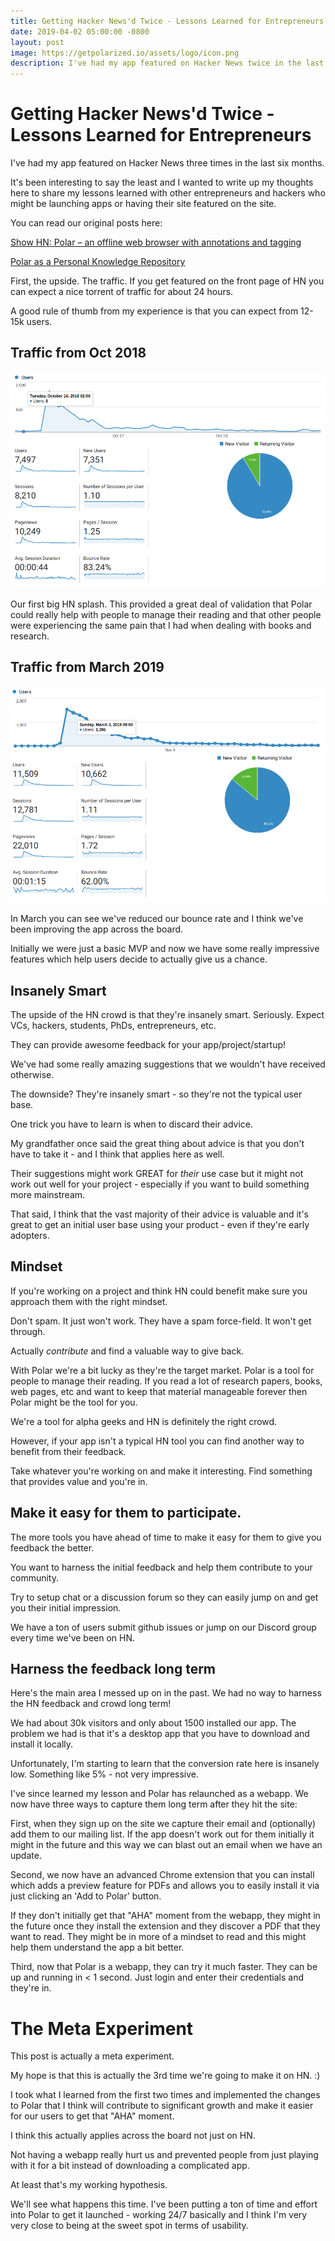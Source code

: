 ```yaml
---
title: Getting Hacker News'd Twice - Lessons Learned for Entrepreneurs
date: 2019-04-02 05:00:00 -0800
layout: post
image: https://getpolarized.io/assets/logo/icon.png
description: I've had my app featured on Hacker News twice in the last six months. It's been interesting to say the least and I wanted to write up my thoughts here to share my lessons learned with other entrepreneurs
---
```


# Getting Hacker News'd Twice - Lessons Learned for Entrepreneurs 

I've had my app featured on Hacker News three times in the last six months.

It's been interesting to say the least and I wanted to write up my thoughts here
to share my lessons learned with other entrepreneurs and hackers who might be 
launching apps or having their site featured on the site.

You can read our original posts here:
  
[Show HN: Polar – an offline web browser with annotations and tagging](https://news.ycombinator.com/item?id=18219960)

[Polar as a Personal Knowledge Repository](https://news.ycombinator.com/item?id=19294799)

First, the upside.  The traffic. If you get featured on the front page of HN
you can expect a nice torrent of traffic for about 24 hours.

A good rule of thumb from my experience is that you can expect from 12-15k 
users.

## Traffic from Oct 2018 

<img src="/assets/images/posts/hacker-news-traffic-10-2018.png">

Our first big HN splash.  This provided a great deal of validation that Polar 
could really help with people to manage their reading and that other people
were experiencing the same pain that I had when dealing with books and research.   

## Traffic from March 2019

<img src="/assets/images/posts/hacker-news-traffic-03-2019.png">

In March you can see we've reduced our bounce rate and I think we've been 
improving the app across the board.  

Initially we were just a basic MVP and now we have some really impressive 
features which help users decide to actually give us a chance. 

## Insanely Smart

The upside of the HN crowd is that they're insanely smart.  Seriously.  Expect
VCs, hackers, students, PhDs, entrepreneurs, etc.

They can provide awesome feedback for your app/project/startup!

We've had some really amazing suggestions that we wouldn't have received 
otherwise.

The downside?  They're insanely smart - so they're not the typical user base.

One trick you have to learn is when to discard their advice. 

My grandfather once said the great thing about advice is that you don't have to 
take it - and I think that applies here as well.

Their suggestions might work GREAT for *their* use case but it might not work
out well for your project - especially if you want to build something more
mainstream.

That said, I think that the vast majority of their advice is valuable and it's 
great to get an initial user base using your product - even if they're early 
adopters.

## Mindset

If you're working on a project and think HN could benefit make sure you approach
them with the right mindset.

Don't spam.  It just won't work.  They have a spam force-field.  It won't get
through.

Actually *contribute* and find a valuable way to give back.

With Polar we're a bit lucky as they're the target market.  Polar is a tool for
people to manage their reading.  If you read a lot of research papers, books,
web pages, etc and want to keep that material manageable forever then Polar
might be the tool for you.

We're a tool for alpha geeks and HN is definitely the right crowd.

However, if your app isn't a typical HN tool you can find another way to benefit
from their feedback.

Take whatever you're working on and make it interesting. Find something 
that provides value and you're in.  

## Make it easy for them to participate.

The more tools you have ahead of time to make it easy for them to give you 
feedback the better. 

You want to harness the initial feedback and help them contribute to your 
community.

Try to setup chat or a discussion forum so they can easily jump on and get you
their initial impression. 

We have a ton of users submit github issues or jump on our Discord group every 
time we've been on HN.

## Harness the feedback long term

Here's the main area I messed up on in the past.  We had no way to harness the
HN feedback and crowd long term!

We had about 30k visitors and only about 1500 installed our app.  The problem we
had is that it's a desktop app that you have to download and install it locally.

Unfortunately, I'm starting to learn that the conversion rate here is insanely 
low.  Something like 5% - not very impressive.

I've since learned my lesson and Polar has relaunched as a webapp.  We now have
three ways to capture them long term after they hit the site:  

First, when they sign up on the site we capture their email and (optionally) add
them to our mailing list.  If the app doesn't work out for them initially it
might in the future and this way we can blast out an email when we have an
update.

Second, we now have an advanced Chrome extension that you can install which 
adds a preview feature for PDFs and allows you to easily install it via just 
clicking an 'Add to Polar' button.

If they don't initially get that "AHA" moment from the webapp, they might in the
future once they install the extension and they discover a PDF that they want to
read.  They might be in more of a mindset to read and this might help them
understand the app a bit better.

Third, now that Polar is a webapp, they can try it much faster.  They can be 
up and running in < 1 second.  Just login and enter their credentials and 
they're in.

# The Meta Experiment

This post is actually a meta experiment.  

My hope is that this is actually the 3rd time we're going to make it on HN. :)

I took what I learned from the first two times and implemented the changes to 
Polar that I think will contribute to significant growth and make it easier for 
our users to get that "AHA" moment.

I think this actually applies across the board not just on HN.

Not having a webapp really hurt us and prevented people from just playing with
it for a bit instead of downloading a complicated app.

At least that's my working hypothesis.

We'll see what happens this time.  I've been putting a ton of time and effort 
into Polar to get it launched - working 24/7 basically and I think I'm very very
close to being at the sweet spot in terms of usability.   
